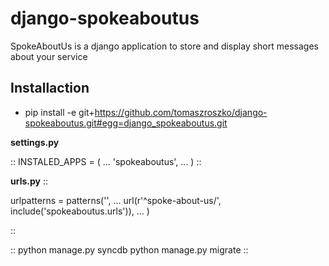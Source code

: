 django-spokeaboutus
===================

SpokeAboutUs is a django application to store and display short messages about
your service


Installaction
-------------

* pip install -e git+https://github.com/tomaszroszko/django-spokeaboutus.git#egg=django_spokeaboutus.git

**settings.py**

::
INSTALED_APPS = (
    ...
    'spokeaboutus',
    ...
)
::

**urls.py**
::

urlpatterns = patterns('',
    ...
    url(r'^spoke-about-us/', include('spokeaboutus.urls')),
    ...
)

::

::
python manage.py syncdb
python manage.py migrate
::


